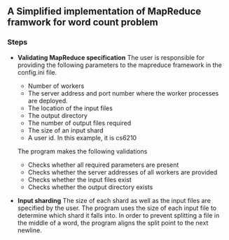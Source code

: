 ## A Simplified implementation of MapReduce framwork for word count problem

### Steps
-	**Validating MapReduce specification**
	The user is responsible for providing the following parameters to the mapreduce framework in the config.ini file.
	-	Number of workers
	-	The server address and port number where the worker processes are deployed.
	-	The location of the input files
	-	The output directory
	-	The number of output files required
	-	The size of an input shard
	-	A user id. In this example, it is cs6210

	The program makes the following validations
	-	Checks whether all required parameters are present
	-	Checks whether the server addresses of all workers are provided
	-	Checks whether the input files exist
	-	Checks whether the output directory exists
-	**Input sharding**
	The size of each shard as well as the input files are specified by the user. The program uses the size of each input file to determine which shard it falls into. In order to prevent splitting a file in the middle of a word, the program aligns the split point to the next newline.
